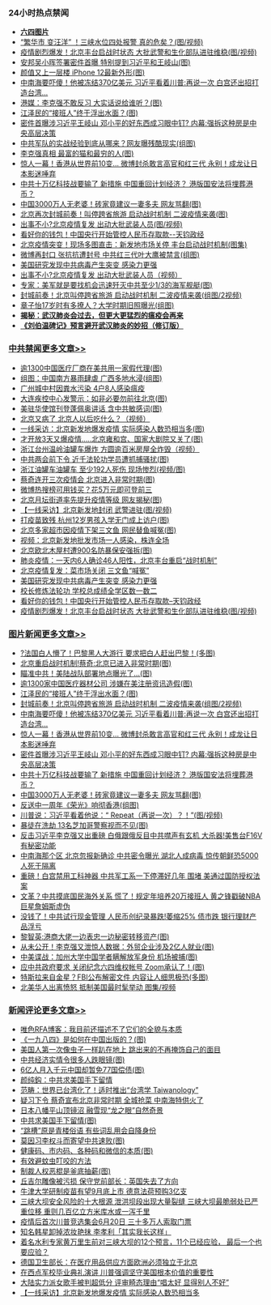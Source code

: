 <div class="catlist">
<h3>24小时热点禁闻</h3>
<ul>
<li><b><a href="64photo" target="_blank">六四图片</a></b></li>
<li><a href="https://github.com/fqnews/bnews/blob/master/cnnews/20200613/1344252.md">“繁华市 变汪洋” ！三峡水位四处报警 真的危矣？(图/视频)</a></li>
<li><a href="https://github.com/fqnews/bnews/blob/master/cbnews/20200613/1344310.md">疫情剧烈爆发！北京丰台启战时状态 大批武警和生化部队进驻维稳(图/视频)</a></li>
<li><a href="https://github.com/fqnews/bnews/blob/master/cbnews/20200613/1344216.md">安邦吴小晖签署密件首曝 特别提到习近平和王岐山(图)</a></li>
<li><a href="https://github.com/fqnews/bnews/blob/master/cnnews/20200613/1344283.md">颜值又上一层楼 iPhone 12最新外形(图)</a></li>
<li><a href="https://github.com/fqnews/bnews/blob/master/topimagenews/20200614/1344405.md">中南海要吓傻！他被冻结370亿美元 习近平看着川普:再说一次 白宫还出招打造台湾...</a></li>
<li><a href="https://github.com/fqnews/bnews/blob/master/cbnews/20200613/1344200.md">港媒：李克强不敢反习 大实话说给谁听？(图)</a></li>
<li><a href="https://github.com/fqnews/bnews/blob/master/topimagenews/20200614/1344428.md">江泽民的“接班人”终于浮出水面？(图)</a></li>
<li><a href="https://github.com/fqnews/bnews/blob/master/topimagenews/20200613/1344345.md">密件首曝涉习近平王岐山 邓小平的好东西成习眼中钉? 内幕:强拆这种房是中央高层决策</a></li>
<li><a href="https://github.com/fqnews/bnews/blob/master/cnnews/20200613/1344299.md">中共军队的实战经验到底从哪来？网友曝残酷现实(组图)</a></li>
<li><a href="https://github.com/fqnews/bnews/blob/master/cbnews/20200613/1344255.md">李克强真相 最富的猫和最穷的人(图)</a></li>
<li><a href="https://github.com/fqnews/bnews/blob/master/topimagenews/20200613/1344380.md">惊人一幕！香港从世界前10变… 微博封杀敢言高官和红三代 永别！成龙让日本影迷唾弃</a></li>
<li><a href="https://github.com/fqnews/bnews/blob/master/topimagenews/20200613/1344335.md">中共十万亿科技战要输了 新措施 中国重回计划经济？ 港版国安法将埋葬港币？</a></li>
<li><a href="https://github.com/fqnews/bnews/blob/master/topimagenews/20200613/1344214.md">中国3000万人无老婆！砖家竟建议一妻多夫 网友骂翻(图)</a></li>
<li><a href="https://github.com/fqnews/bnews/blob/master/cbnews/20200613/1344305.md">北京再次封城前奏！叫停跨省旅游 启动战时机制 二波疫情来袭(图)</a></li>
<li><a href="https://github.com/fqnews/bnews/blob/master/cbnews/20200613/1344215.md">出事不小?北京疫情复发 出动大批武装人员(图/视频)</a></li>
<li><a href="https://github.com/fqnews/bnews/blob/master/cbnews/20200613/1344328.md">看好你的钱包！中国央行开始管控人民币存取款--天钧政经</a></li>
<li><a href="https://github.com/fqnews/bnews/blob/master/cbnews/20200613/1344229.md">北京疫情突变！现场多图直击：新发地市场关停 丰台启动战时机制(图集)</a></li>
<li><a href="https://github.com/fqnews/bnews/blob/master/cbnews/20200613/1344167.md">微博再封口 张抗抗遭封号 中共红三代叶大鹰被禁言(组图)</a></li>
<li><a href="https://github.com/fqnews/bnews/blob/master/cbnews/20200613/1344343.md">美国研究发现中共病毒产生突变 感染力更强</a></li>
<li><a href="https://github.com/fqnews/bnews/blob/master/comments/20200613/1344145.md">出事不小?北京疫情复发 出动大批武装人员（视频）</a></li>
<li><a href="https://github.com/fqnews/bnews/blob/master/cnnews/20200613/1344206.md">专家：美军就是要找机会迅速歼灭中共至少1/3的海军舰艇(图)</a></li>
<li><a href="https://github.com/fqnews/bnews/blob/master/topimagenews/20200614/1344427.md">封城前奏！北京叫停跨省旅游 启动战时机制 二波疫情来袭(组图/2视频)</a></li>
<li><a href="https://github.com/fqnews/bnews/blob/master/yule/20200614/1344434.md">章子怡17岁时有多撩人？大学时期旧照曝光(组图)</a></li>
<li><b><a href="https://github.com/fqnews/bnews/blob/master/comments/20200211/1275071.md" target="_blank">揭秘：武汉肺炎会过去，但更大更猛烈的瘟疫会再来</a></b></li>
<li><b><a href="https://github.com/fqnews/bnews/blob/master/comments/20200207/1272816.md" target="_blank">《刘伯温碑记》预言避开武汉肺炎的妙招（修订版）</a></b></li>
</ul>
</div>

<div class="catlist">
<h3><a href="https://github.com/fqnews/bnews/blob/master/cbnews/" target="_blank">中共禁闻</a><span><a href="https://github.com/fqnews/bnews/blob/master/cbnews/" target="_blank" rel="nofollow">更多文章>></a></span></h3>
<ul>
<li><a href="https://github.com/fqnews/bnews/blob/master/cbnews/20200614/1344561.md" target="_blank">逾1300中国医疗厂商在美共用一家假代理(图)</a></li>
<li><a href="https://github.com/fqnews/bnews/blob/master/cbnews/20200614/1344560.md" target="_blank">组图：中国南方暴雨肆虐 广西多地水浸(组图)</a></li>
<li><a href="https://github.com/fqnews/bnews/blob/master/cbnews/20200614/1344559.md" target="_blank">广州城中村因粪水污染 4户8人感染瘟疫</a></li>
<li><a href="https://github.com/fqnews/bnews/blob/master/cbnews/20200614/1344558.md" target="_blank">大连疾控中心发警示：如非必要勿前往北京(图)</a></li>
<li><a href="https://github.com/fqnews/bnews/blob/master/cbnews/20200614/1344557.md" target="_blank">美驻华使馆刊登蓬佩奥讲话 含中共敏感词(图)</a></li>
<li><a href="https://github.com/fqnews/bnews/blob/master/cbnews/20200614/1344548.md" target="_blank">北京又病了 北京人以后吃什么？（视频）</a></li>
<li><a href="https://github.com/fqnews/bnews/blob/master/cbnews/20200614/1344528.md" target="_blank">一线采访：北京新发地爆发疫情 实际感染人数恐相当多(图)</a></li>
<li><a href="https://github.com/fqnews/bnews/blob/master/cbnews/20200614/1344527.md" target="_blank">才开放3天又爆疫情…..北京雍和宫、国家大剧院又关了(图)</a></li>
<li><a href="https://github.com/fqnews/bnews/blob/master/cbnews/20200614/1344526.md" target="_blank">浙江台州温岭油罐车爆炸 方圆逾百米房屋全炸毁（视频）</a></li>
<li><a href="https://github.com/fqnews/bnews/blob/master/cbnews/20200614/1344525.md" target="_blank">中共两会前下令 近千法轮功学员遭抓捕骚扰(图)</a></li>
<li><a href="https://github.com/fqnews/bnews/blob/master/cbnews/20200614/1344524.md" target="_blank">浙江油罐车油罐车 至少192人死伤 现场惨烈(视频/图)</a></li>
<li><a href="https://github.com/fqnews/bnews/blob/master/cbnews/20200614/1344523.md" target="_blank">蔡奇连开三次疫情会 北京进入非常时期(图)</a></li>
<li><a href="https://github.com/fqnews/bnews/blob/master/cbnews/20200614/1344522.md" target="_blank">微博热搜榜可用钱买？花5万元即可登前三</a></li>
<li><a href="https://github.com/fqnews/bnews/blob/master/cbnews/20200614/1344521.md" target="_blank">北京月坛街道率先提升疫情等级 网友揭秘(图)</a></li>
<li><a href="https://github.com/fqnews/bnews/blob/master/cbnews/20200614/1344520.md" target="_blank">【一线采访】北京新发地封闭 武警进驻(图/视频)</a></li>
<li><a href="https://github.com/fqnews/bnews/blob/master/cbnews/20200614/1344519.md" target="_blank">打疫苗致残 杭州12岁男孩入学无门成上访户(图)</a></li>
<li><a href="https://github.com/fqnews/bnews/blob/master/cbnews/20200614/1344518.md" target="_blank">北京多家超市因疫情下架三文鱼 网民替鱼喊冤(图)</a></li>
<li><a href="https://github.com/fqnews/bnews/blob/master/cbnews/20200614/783253.md" target="_blank">视频：北京新发地批发市场一人感染，株连全场</a></li>
<li><a href="https://github.com/fqnews/bnews/blob/master/cbnews/20200614/1344459.md" target="_blank">北京欧北木屋村遭900名防暴保安强拆(图)</a></li>
<li><a href="https://github.com/fqnews/bnews/blob/master/cbnews/20200614/1344410.md" target="_blank">肺炎疫情：一天内6人确诊46人阳性，北京丰台重启“战时机制”</a></li>
<li><a href="https://github.com/fqnews/bnews/blob/master/cbnews/20200613/1344381.md" target="_blank">北京疫情复发：菜市场关闭 三文鱼“喊冤”</a></li>
<li><a href="https://github.com/fqnews/bnews/blob/master/cbnews/20200613/1344343.md" target="_blank">美国研究发现中共病毒产生突变 感染力更强</a></li>
<li><a href="https://github.com/fqnews/bnews/blob/master/cbnews/20200613/1344340.md" target="_blank">校长修炼法轮功 学校总成绩全学区数一数二</a></li>
<li><a href="https://github.com/fqnews/bnews/blob/master/cbnews/20200613/1344328.md" target="_blank">看好你的钱包！中国央行开始管控人民币存取款&#8211;天钧政经</a></li>
<li><a href="https://github.com/fqnews/bnews/blob/master/cbnews/20200613/1344310.md" target="_blank">疫情剧烈爆发！北京丰台启战时状态 大批武警和生化部队进驻维稳(图/视频)</a></li>

</ul>
</div>
<div class="catlist">
<h3><a href="https://github.com/fqnews/bnews/blob/master/topimagenews/" target="_blank">图片新闻</a><span><a href="https://github.com/fqnews/bnews/blob/master/topimagenews/" target="_blank" rel="nofollow">更多文章>></a></span></h3>
<ul>
<li><a href="https://github.com/fqnews/bnews/blob/master/topimagenews/20200614/1344556.md" target="_blank">?法国白人懵了！巴黎黑人大游行 要求把白人赶出巴黎！(多图)</a></li>
<li><a href="https://github.com/fqnews/bnews/blob/master/topimagenews/20200614/1344509.md" target="_blank">北京重启战时机制!蔡奇:北京已进入非常时期(图)</a></li>
<li><a href="https://github.com/fqnews/bnews/blob/master/topimagenews/20200614/1344501.md" target="_blank">瞄准中共！美陆战队部署地点曝光了…(图)</a></li>
<li><a href="https://github.com/fqnews/bnews/blob/master/topimagenews/20200614/1344451.md" target="_blank">逾1300家中国医疗器材公司 涉嫌在美注册资讯造假(图)</a></li>
<li><a href="https://github.com/fqnews/bnews/blob/master/topimagenews/20200614/1344428.md" target="_blank">江泽民的“接班人”终于浮出水面？(图)</a></li>
<li><a href="https://github.com/fqnews/bnews/blob/master/topimagenews/20200614/1344427.md" target="_blank">封城前奏！北京叫停跨省旅游 启动战时机制 二波疫情来袭(组图/2视频)</a></li>
<li><a href="https://github.com/fqnews/bnews/blob/master/topimagenews/20200614/1344405.md" target="_blank">中南海要吓傻！他被冻结370亿美元 习近平看着川普:再说一次 白宫还出招打造台湾&#8230;</a></li>
<li><a href="https://github.com/fqnews/bnews/blob/master/topimagenews/20200613/1344380.md" target="_blank">惊人一幕！香港从世界前10变… 微博封杀敢言高官和红三代 永别！成龙让日本影迷唾弃</a></li>
<li><a href="https://github.com/fqnews/bnews/blob/master/topimagenews/20200613/1344345.md" target="_blank">密件首曝涉习近平王岐山 邓小平的好东西成习眼中钉? 内幕:强拆这种房是中央高层决策</a></li>
<li><a href="https://github.com/fqnews/bnews/blob/master/topimagenews/20200613/1344335.md" target="_blank">中共十万亿科技战要输了 新措施 中国重回计划经济？ 港版国安法将埋葬港币？</a></li>
<li><a href="https://github.com/fqnews/bnews/blob/master/topimagenews/20200613/1344214.md" target="_blank">中国3000万人无老婆！砖家竟建议一妻多夫 网友骂翻(图)</a></li>
<li><a href="https://github.com/fqnews/bnews/blob/master/topimagenews/20200613/1344122.md" target="_blank">反送中一周年《荣光》响彻香港(组图)</a></li>
<li><a href="https://github.com/fqnews/bnews/blob/master/topimagenews/20200613/1344064.md" target="_blank">川普说：习近平看着他说：“ Repeat（再说一次）？！”(图/视频)</a></li>
<li><a href="https://github.com/fqnews/bnews/blob/master/topimagenews/20200613/1344059.md" target="_blank">暴徒在洗劫 13名芝加哥警察视而不见(图)</a></li>
<li><a href="https://github.com/fqnews/bnews/blob/master/topimagenews/20200613/1343882.md" target="_blank">反击习近平李克强又出重磅 白俄跟俄反目中共噤声有玄机 大杀器!美售台F16V有秘密功能</a></li>
<li><a href="https://github.com/fqnews/bnews/blob/master/topimagenews/20200613/1343881.md" target="_blank">中南海那个区 北京忽报新确诊 中共密令曝光 湖北人成病毒 惊传朝鲜恐5000人死于隔离</a></li>
<li><a href="https://github.com/fqnews/bnews/blob/master/topimagenews/20200612/1343812.md" target="_blank">重磅！白宫禁用工科神器 中共军工系一下停滞好几年 围堵 美通过国防授权法案</a></li>
<li><a href="https://github.com/fqnews/bnews/blob/master/topimagenews/20200612/1343768.md" target="_blank">文革？中共摸底国民海外关系 慌了！规定年培养20万接班人 黄之锋戳破NBA巨星詹姆斯虚伪</a></li>
<li><a href="https://github.com/fqnews/bnews/blob/master/topimagenews/20200612/1343744.md" target="_blank">没钱了！中共试行现金管理 人民币创纪录暴跌!萎缩25% 债市跌 银行理财产品浮亏</a></li>
<li><a href="https://github.com/fqnews/bnews/blob/master/topimagenews/20200612/1343740.md" target="_blank">黎智英:港商大佬一边表忠一边秘密转移资产(图)</a></li>
<li><a href="https://github.com/fqnews/bnews/blob/master/topimagenews/20200612/1343722.md" target="_blank">从未公开！李克强又泄惊人数据：外贸企业涉及2亿人就业(图)</a></li>
<li><a href="https://github.com/fqnews/bnews/blob/master/topimagenews/20200612/1343673.md" target="_blank">中美谍战：加州大学中国学者瞒解放军身份 机场被捕(图)</a></li>
<li><a href="https://github.com/fqnews/bnews/blob/master/topimagenews/20200612/1343605.md" target="_blank">应中共政府要求 关闭纪念六四维权帐号 Zoom承认了！(图)</a></li>
<li><a href="https://github.com/fqnews/bnews/blob/master/topimagenews/20200612/1343508.md" target="_blank">特斯拉来自金星？FBI公布解密文件 内容让人细思极恐(多图)</a></li>
<li><a href="https://github.com/fqnews/bnews/blob/master/topimagenews/20200612/1343474.md" target="_blank">北美华人出离愤怒 抵制美国最时髦举动 图集/视频</a></li>

</ul>
</div>
<div class="catlist">
<h3><a href="https://github.com/fqnews/bnews/blob/master/comments/" target="_blank">新闻评论</a><span><a href="https://github.com/fqnews/bnews/blob/master/comments/" target="_blank" rel="nofollow">更多文章>></a></span></h3>
<ul>
<li><a href="https://github.com/fqnews/bnews/blob/master/comments/20200614/1344563.md" target="_blank">唯色RFA博客：我目前还描述不了它们的全貌与本质</a></li>
<li><a href="https://github.com/fqnews/bnews/blob/master/comments/20200614/1344554.md" target="_blank">《一九八四》是如何在中国出版的？(图)</a></li>
<li><a href="https://github.com/fqnews/bnews/blob/master/comments/20200614/1344553.md" target="_blank">美国人第一次像虫子一样趴在地上 跳出来的不再掩饰自己的面目</a></li>
<li><a href="https://github.com/fqnews/bnews/blob/master/comments/20200614/1344545.md" target="_blank">中共经济实情令很多人跌眼镜(图)</a></li>
<li><a href="https://github.com/fqnews/bnews/blob/master/comments/20200614/1344544.md" target="_blank">6亿人月入千元中国却暂免77国偿债(图)</a></li>
<li><a href="https://github.com/fqnews/bnews/blob/master/comments/20200614/1344543.md" target="_blank">颜纯鈎：中共求美国手下留情</a></li>
<li><a href="https://github.com/fqnews/bnews/blob/master/comments/20200614/1344542.md" target="_blank">范畴：世界已台湾化了！适时推出“台湾学 Taiwanology”</a></li>
<li><a href="https://github.com/fqnews/bnews/blob/master/comments/20200614/1344514.md" target="_blank">疑习下令 蔡奇宣布北京非常时期 全城抢菜 中南海特供火了</a></li>
<li><a href="https://github.com/fqnews/bnews/blob/master/comments/20200614/1344513.md" target="_blank">日本八幡平山顶镜沼 融雪现“龙之眼”自然奇景</a></li>
<li><a href="https://github.com/fqnews/bnews/blob/master/comments/20200614/1344508.md" target="_blank">中共求美国手下留情(图)</a></li>
<li><a href="https://github.com/fqnews/bnews/blob/master/comments/20200614/1344503.md" target="_blank">“跳槽”原是青楼俗语 有些词乱用会自降身份</a></li>
<li><a href="https://github.com/fqnews/bnews/blob/master/comments/20200614/1344500.md" target="_blank">莫因习李权斗而寄望中共速败(图)</a></li>
<li><a href="https://github.com/fqnews/bnews/blob/master/comments/20200614/1344499.md" target="_blank">健康码、市内码、各种码和微信的本质(图)</a></li>
<li><a href="https://github.com/fqnews/bnews/blob/master/comments/20200614/1344497.md" target="_blank">有效避蚊虫叮咬的方法</a></li>
<li><a href="https://github.com/fqnews/bnews/blob/master/comments/20200614/1344484.md" target="_blank">制裁人权恶棍是釜底抽薪(图)</a></li>
<li><a href="https://github.com/fqnews/bnews/blob/master/comments/20200614/1344482.md" target="_blank">丘吉尔雕像被污损  保守党前部长：英国失去了方向</a></li>
<li><a href="https://github.com/fqnews/bnews/blob/master/comments/20200614/1344480.md" target="_blank">牛津大学研制疫苗有望9月底上市  德意法荷预购3亿支</a></li>
<li><a href="https://github.com/fqnews/bnews/blob/master/comments/20200614/1344475.md" target="_blank">三峡大坝安全风险的十大根源 泄洪坝段出现大量裂缝 三峡大坝最脆弱处已严重位移 重则几百亿立方米库水或一泻千里</a></li>
<li><a href="https://github.com/fqnews/bnews/blob/master/comments/20200614/1344462.md" target="_blank">疫情后首次川普竞选集会6月20日 三十多万人索取门票</a></li>
<li><a href="https://github.com/fqnews/bnews/blob/master/comments/20200614/1344461.md" target="_blank">知名韩星卸掉浓妆艳抹  李孝利「其实我长这样」</a></li>
<li><a href="https://github.com/fqnews/bnews/blob/master/comments/20200614/1344457.md" target="_blank">着名水利专家黄万里生前对三峡大坝的12个预言，11个已经应验， 最后一个也要应验？</a></li>
<li><a href="https://github.com/fqnews/bnews/blob/master/comments/20200614/1344450.md" target="_blank">德国卫生部长：在医疗用品供应方面欧洲必须独立于北京</a></li>
<li><a href="https://github.com/fqnews/bnews/blob/master/comments/20200614/1344448.md" target="_blank">在西点军校毕业典礼演讲 川普强调坚守美国根本价值的重要性</a></li>
<li><a href="https://github.com/fqnews/bnews/blob/master/comments/20200614/1344447.md" target="_blank">大陆实力派女歌手被判超低分  评审畸态理由“唱太好 显得别人不好”</a></li>
<li><a href="https://github.com/fqnews/bnews/blob/master/comments/20200614/1344445.md" target="_blank">【一线采访】北京新发地爆发疫情  实际感染人数恐相当多</a></li>

</ul>
</div>